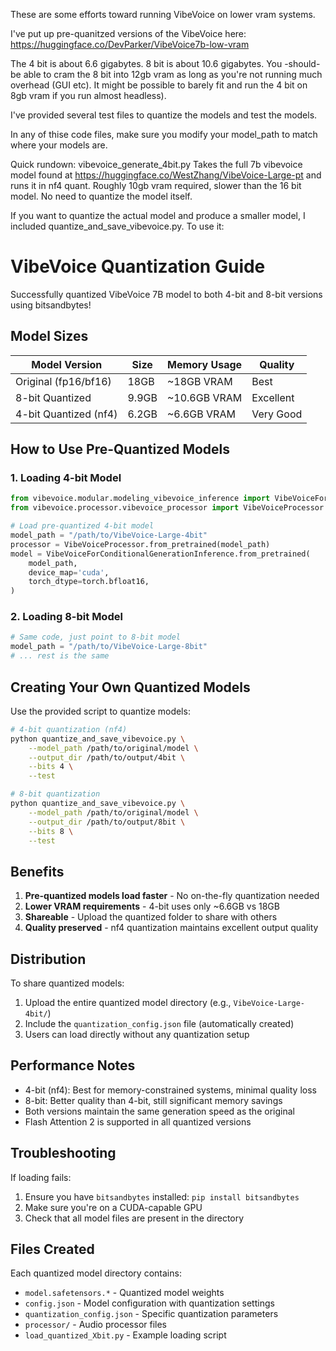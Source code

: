 These are some efforts toward running VibeVoice on lower vram systems.

I've put up pre-quanitzed versions of the VibeVoice here:
https://huggingface.co/DevParker/VibeVoice7b-low-vram

The 4 bit is about 6.6 gigabytes. 8 bit is about 10.6 gigabytes. You -should- be able to cram the 8 bit into 12gb vram as long as you're not running much overhead (GUI etc). It might be possible to barely fit and run the 4 bit on 8gb vram if you run almost headless).

I've provided several test files to quantize the models and test the models.

In any of thise code files, make sure you modify your model_path to match where your models are.


Quick rundown:
vibevoice_generate_4bit.py
Takes the full 7b vibevoice model found at https://huggingface.co/WestZhang/VibeVoice-Large-pt and runs it in nf4 quant.
Roughly 10gb vram required, slower than the 16 bit model. No need to quantize the model itself.

If you want to quantize the actual model and produce a smaller model, I included quantize_and_save_vibevoice.py. To use it:

# VibeVoice Quantization Guide

Successfully quantized VibeVoice 7B model to both 4-bit and 8-bit versions using bitsandbytes!

## Model Sizes

| Model Version | Size | Memory Usage | Quality |
|---------------|------|--------------|---------|
| Original (fp16/bf16) | 18GB | ~18GB VRAM | Best |
| 8-bit Quantized | 9.9GB | ~10.6GB VRAM | Excellent |
| 4-bit Quantized (nf4) | 6.2GB | ~6.6GB VRAM | Very Good |

## How to Use Pre-Quantized Models

### 1. Loading 4-bit Model

```python
from vibevoice.modular.modeling_vibevoice_inference import VibeVoiceForConditionalGenerationInference
from vibevoice.processor.vibevoice_processor import VibeVoiceProcessor

# Load pre-quantized 4-bit model
model_path = "/path/to/VibeVoice-Large-4bit"
processor = VibeVoiceProcessor.from_pretrained(model_path)
model = VibeVoiceForConditionalGenerationInference.from_pretrained(
    model_path,
    device_map='cuda',
    torch_dtype=torch.bfloat16,
)
```

### 2. Loading 8-bit Model

```python
# Same code, just point to 8-bit model
model_path = "/path/to/VibeVoice-Large-8bit"
# ... rest is the same
```

## Creating Your Own Quantized Models

Use the provided script to quantize models:

```bash
# 4-bit quantization (nf4)
python quantize_and_save_vibevoice.py \
    --model_path /path/to/original/model \
    --output_dir /path/to/output/4bit \
    --bits 4 \
    --test

# 8-bit quantization
python quantize_and_save_vibevoice.py \
    --model_path /path/to/original/model \
    --output_dir /path/to/output/8bit \
    --bits 8 \
    --test
```

## Benefits

1. **Pre-quantized models load faster** - No on-the-fly quantization needed
2. **Lower VRAM requirements** - 4-bit uses only ~6.6GB vs 18GB
3. **Shareable** - Upload the quantized folder to share with others
4. **Quality preserved** - nf4 quantization maintains excellent output quality

## Distribution

To share quantized models:

1. Upload the entire quantized model directory (e.g., `VibeVoice-Large-4bit/`)
2. Include the `quantization_config.json` file (automatically created)
3. Users can load directly without any quantization setup

## Performance Notes

- 4-bit (nf4): Best for memory-constrained systems, minimal quality loss
- 8-bit: Better quality than 4-bit, still significant memory savings
- Both versions maintain the same generation speed as the original
- Flash Attention 2 is supported in all quantized versions

## Troubleshooting

If loading fails:
1. Ensure you have `bitsandbytes` installed: `pip install bitsandbytes`
2. Make sure you're on a CUDA-capable GPU
3. Check that all model files are present in the directory

## Files Created

Each quantized model directory contains:
- `model.safetensors.*` - Quantized model weights
- `config.json` - Model configuration with quantization settings
- `quantization_config.json` - Specific quantization parameters
- `processor/` - Audio processor files
- `load_quantized_Xbit.py` - Example loading script
